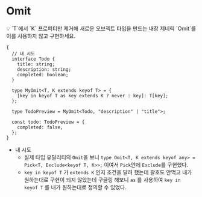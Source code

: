 # Omit

<aside>
💡 `T`에서 `K` 프로퍼티만 제거해 새로운 오브젝트 타입을 만드는 내장 제네릭 `Omit<T, K>`를 이를 사용하지 않고 구현하세요.

</aside>

```tsx
{
  // 내 시도
  interface Todo {
    title: string;
    description: string;
    completed: boolean;
  }

  type MyOmit<T, K extends keyof T> = {
    [key in keyof T as key extends K ? never : key]: T[key];
  };

  type TodoPreview = MyOmit<Todo, "description" | "title">;

  const todo: TodoPreview = {
    completed: false,
  };
}
```

- 내 시도
  - 실제 타입 유틸리티의 `Omit`을 보니 `type Omit<T, K extends keyof any> = Pick<T, Exclude<keyof T, K>>;` 이여서 `Pick`안에 `Exclude`를 구현했다.
  - `key in keyof T` 가 `extends K` 인지 조건을 달려 했는데 괄호도 안먹고 내가 원하는대로 구현이 되지 않았는데 구글링 해보니 `as` 를 사용하여 `key in keyof T` 를 내가 원하는대로 정의할 수 있었다.
